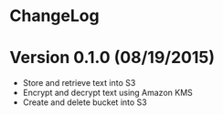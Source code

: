 ChangeLog
=============

# Version 0.1.0 (08/19/2015)

* Store and retrieve text into S3
* Encrypt and decrypt text using Amazon KMS
* Create and delete bucket into S3
